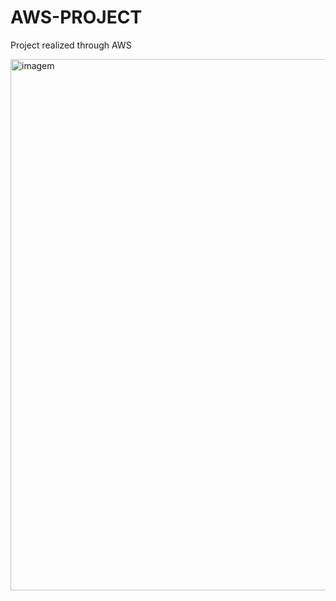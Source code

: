 # AWS-PROJECT
Project realized through AWS

<img width="850" alt="imagem" src="https://user-images.githubusercontent.com/98745874/153695377-df733ec3-a71a-4d1b-a1fa-7c9558e24810.png">
